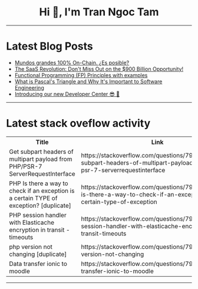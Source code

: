 <h1 align="center">Hi 👋, I'm Tran Ngoc Tam</h1>

---

# Latest Blog Posts 
<!-- BLOG-POST-LIST:START -->
- [Mundos grandes 100% On-Chain. ¿Es posible?](https://dev.to/turupawn/mundos-grandes-100-on-chain-es-posible-2h58)
- [The SaaS Revolution: Don&#39;t Miss Out on the $900 Billion Opportunity!](https://dev.to/dewmal/the-saas-revolution-dont-miss-out-on-the-900-billion-opportunity-44g8)
- [Functional Programming &lpar;FP&rpar; Principles with examples](https://dev.to/rosselli00/functional-programming-fp-principles-with-examples-pd3)
- [What is Pascal&#39;s Triangle and Why It&#39;s Important to Software Engineering](https://dev.to/tobidelly/what-is-pascals-triangle-and-why-its-important-to-software-engineering-1b9c)
- [Introducing our new Developer Center 😎 💪](https://dev.to/upsun/introducing-our-new-developer-center-59ni)
<!-- BLOG-POST-LIST:END -->

---

# Latest stack oveflow activity
<table>
  <tr><th>Title</th><th>Link</th></tr>
  <!-- STACKOVERFLOW:START --><tr><td>Get subpart headers of multipart payload from PHP/PSR-7 ServerRequestInterface</td><td>https://stackoverflow.com/questions/79051267/get-subpart-headers-of-multipart-payload-from-php-psr-7-serverrequestinterface</td></tr><tr><td>PHP Is there a way to check if an exception is a certain TYPE of exception? [duplicate]</td><td>https://stackoverflow.com/questions/79050859/php-is-there-a-way-to-check-if-an-exception-is-a-certain-type-of-exception</td></tr><tr><td>PHP session handler with Elasticache encryption in transit - timeouts</td><td>https://stackoverflow.com/questions/79050849/php-session-handler-with-elasticache-encryption-in-transit-timeouts</td></tr><tr><td>php version not changing [duplicate]</td><td>https://stackoverflow.com/questions/79050833/php-version-not-changing</td></tr><tr><td>Data transfer ionic to moodle</td><td>https://stackoverflow.com/questions/79050618/data-transfer-ionic-to-moodle</td></tr><!-- STACKOVERFLOW:END -->
</table>

---


